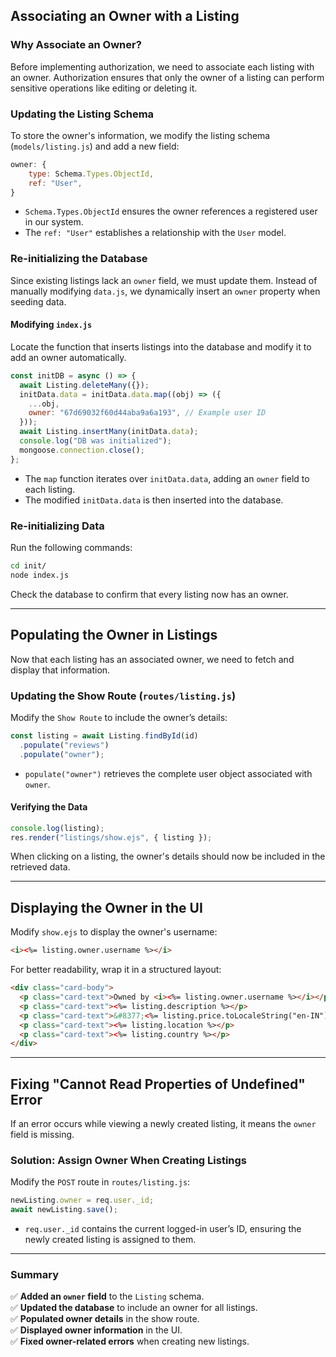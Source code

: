 ## **Associating an Owner with a Listing**

### **Why Associate an Owner?**

Before implementing authorization, we need to associate each listing with an owner. Authorization ensures that only the owner of a listing can perform sensitive operations like editing or deleting it.

### **Updating the Listing Schema**

To store the owner's information, we modify the listing schema (`models/listing.js`) and add a new field:

```js
owner: {
    type: Schema.Types.ObjectId,
    ref: "User",
}
```

- `Schema.Types.ObjectId` ensures the owner references a registered user in our system.
- The `ref: "User"` establishes a relationship with the `User` model.

### **Re-initializing the Database**

Since existing listings lack an `owner` field, we must update them. Instead of manually modifying `data.js`, we dynamically insert an `owner` property when seeding data.

#### **Modifying `index.js`**

Locate the function that inserts listings into the database and modify it to add an owner automatically.

```js
const initDB = async () => {
  await Listing.deleteMany({});
  initData.data = initData.data.map((obj) => ({
    ...obj,
    owner: "67d69032f60d44aba9a6a193", // Example user ID
  }));
  await Listing.insertMany(initData.data);
  console.log("DB was initialized");
  mongoose.connection.close();
};
```

- The `map` function iterates over `initData.data`, adding an `owner` field to each listing.
- The modified `initData.data` is then inserted into the database.

### **Re-initializing Data**

Run the following commands:

```sh
cd init/
node index.js
```

Check the database to confirm that every listing now has an owner.

---

## **Populating the Owner in Listings**

Now that each listing has an associated owner, we need to fetch and display that information.

### **Updating the Show Route (`routes/listing.js`)**

Modify the `Show Route` to include the owner’s details:

```js
const listing = await Listing.findById(id)
  .populate("reviews")
  .populate("owner");
```

- `populate("owner")` retrieves the complete user object associated with `owner`.

#### **Verifying the Data**

```js
console.log(listing);
res.render("listings/show.ejs", { listing });
```

When clicking on a listing, the owner's details should now be included in the retrieved data.

---

## **Displaying the Owner in the UI**

Modify `show.ejs` to display the owner's username:

```html
<i><%= listing.owner.username %></i>
```

For better readability, wrap it in a structured layout:

```html
<div class="card-body">
  <p class="card-text">Owned by <i><%= listing.owner.username %></i></p>
  <p class="card-text"><%= listing.description %></p>
  <p class="card-text">&#8377;<%= listing.price.toLocaleString("en-IN") %></p>
  <p class="card-text"><%= listing.location %></p>
  <p class="card-text"><%= listing.country %></p>
</div>
```

---

## **Fixing "Cannot Read Properties of Undefined" Error**

If an error occurs while viewing a newly created listing, it means the `owner` field is missing.

### **Solution: Assign Owner When Creating Listings**

Modify the `POST` route in `routes/listing.js`:

```js
newListing.owner = req.user._id;
await newListing.save();
```

- `req.user._id` contains the current logged-in user’s ID, ensuring the newly created listing is assigned to them.

---

### **Summary**

✅ **Added an `owner` field** to the `Listing` schema.  
✅ **Updated the database** to include an owner for all listings.  
✅ **Populated owner details** in the show route.  
✅ **Displayed owner information** in the UI.  
✅ **Fixed owner-related errors** when creating new listings.
